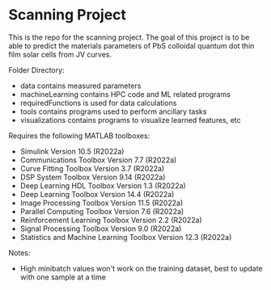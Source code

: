 # Scanning Project

This is the repo for the scanning project. The goal of this project is to be able to predict the materials parameters of PbS colloidal quantum dot thin film solar cells from JV curves.

Folder Directory:
* data contains measured parameters
* machineLearning contains HPC code and ML related programs
* requiredFunctions is used for data calculations
* tools contains programs used to perform ancillary tasks
* visualizations contains programs to visualize learned features, etc

Requires the following MATLAB toolboxes:
* Simulink                                              Version 10.5        (R2022a)
* Communications Toolbox                                Version 7.7         (R2022a)
* Curve Fitting Toolbox                                 Version 3.7         (R2022a)
* DSP System Toolbox                                    Version 9.14        (R2022a)
* Deep Learning HDL Toolbox                             Version 1.3         (R2022a)
* Deep Learning Toolbox                                 Version 14.4        (R2022a)
* Image Processing Toolbox                              Version 11.5        (R2022a)
* Parallel Computing Toolbox                            Version 7.6         (R2022a)
* Reinforcement Learning Toolbox                        Version 2.2         (R2022a)
* Signal Processing Toolbox                             Version 9.0         (R2022a)
* Statistics and Machine Learning Toolbox               Version 12.3        (R2022a)

Notes:
* High minibatch values won't work on the training dataset, best to update with one sample at a time 
